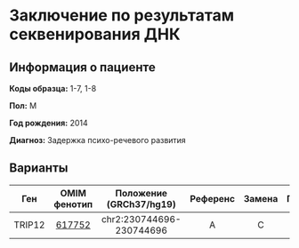 # Заключение по результатам секвенирования ДНК

## Информация о пациенте

**Коды образца:** 1-7, 1-8

**Пол:** М

**Год рождения:** 2014

**Диагноз:** Задержка психо-речевого развития

## Варианты

| Ген    | OMIM фенотип | Положение (GRCh37/hg19)   | Референс | Замена | Генотип | Экзон | Тип замены | Частота аллеля | Глубина прочтения |
|:------:|:------------:|:-------------------------:|:--------:|:------:|:-------:|:-----:|:----------:|:--------------:|:-----------------:|
| TRIP12 | [617752](https://omim.org/entry/617752)       | chr2:230744696-230744696  | A        | C      | 0/1     | 1/40  | splicing   | -              | 17                |
